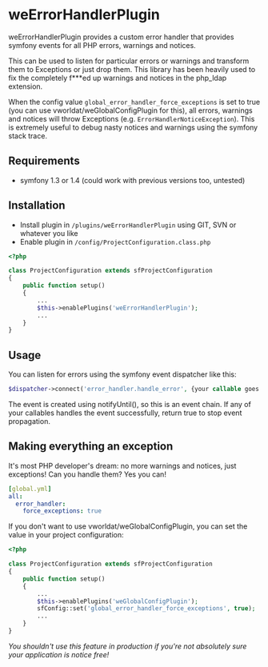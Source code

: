 weErrorHandlerPlugin
====================

weErrorHandlerPlugin provides a custom error handler that provides symfony events for all PHP errors, warnings and notices.

This can be used to listen for particular errors or warnings and transform them to Exceptions or just drop them. This library has been heavily used
to fix the completely f***ed up warnings and notices in the php_ldap extension.

When the config value `global_error_handler_force_exceptions` is set to true (you can use vworldat/weGlobalConfigPlugin for this), all errors, 
warnings and notices will throw Exceptions (e.g. `ErrorHandlerNoticeException`). This is extremely useful to debug nasty notices and warnings using the symfony stack trace.


Requirements
------------

- symfony 1.3 or 1.4 (could work with previous versions too, untested)

Installation
------------

 * Install plugin in `/plugins/weErrorHandlerPlugin` using GIT, SVN or whatever you like
 * Enable plugin in `/config/ProjectConfiguration.class.php`

``` php
<?php

class ProjectConfiguration extends sfProjectConfiguration
{
	public function setup()
	{
		...
		$this->enablePlugins('weErrorHandlerPlugin');
		...
	}
}
```

Usage
-----

You can listen for errors using the symfony event dispatcher like this:

``` php
$dispatcher->connect('error_handler.handle_error', {your callable goes here});
```

The event is created using notifyUntil(), so this is an event chain. If any of your callables handles the event
successfully, return true to stop event propagation.

Making everything an exception
------------------------------

It's most PHP developer's dream: no more warnings and notices, just exceptions! Can you handle them? Yes you can!

``` yml
[global.yml]
all:
  error_handler:
    force_exceptions: true
```

If you don't want to use vworldat/weGlobalConfigPlugin, you can set the value in your project configuration:

``` php
<?php

class ProjectConfiguration extends sfProjectConfiguration
{
	public function setup()
	{
		...
		$this->enablePlugins('weGlobalConfigPlugin');
		sfConfig::set('global_error_handler_force_exceptions', true);
		...
	}
}
```

*You shouldn't use this feature in production if you're not absolutely sure your application is notice free!*

